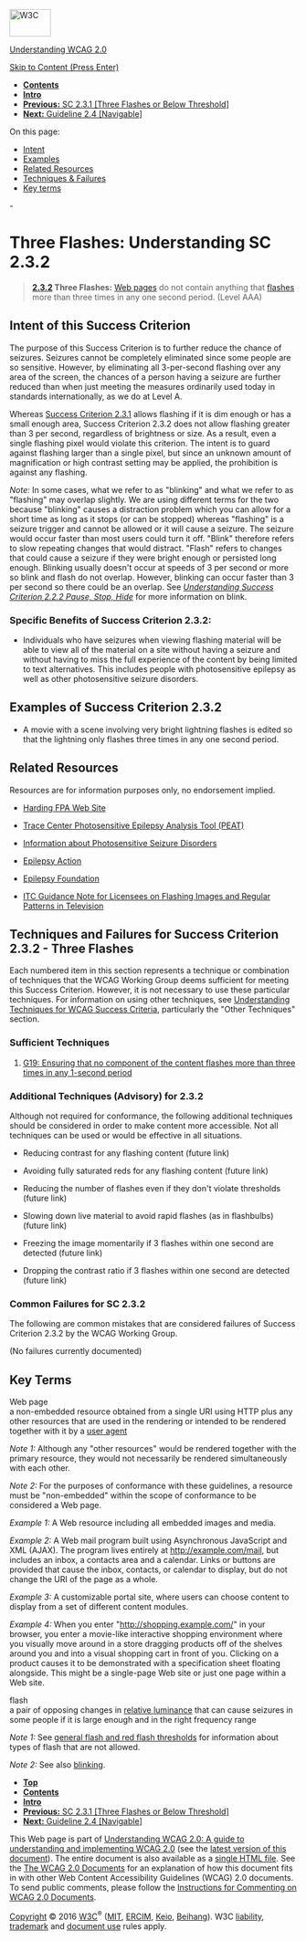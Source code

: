[<img src="https://www.w3.org/StyleSheets/TR/2016/logos/W3C" alt="W3C" width="72" height="48" />](http://www.w3.org/)

[Understanding WCAG 2.0](Overview.html)

[Skip to Content (Press Enter)](#maincontent)

<span id="top"></span>

-   **[Contents](Overview.html#contents "Table of Contents")**
-   **[Intro](intro.html "Introduction to Understanding WCAG 2.0")**
-   [**Previous:** SC 2.3.1 \[Three Flashes or Below Threshold\]](seizure-does-not-violate.html "Understanding SC  2.3.1 [Three Flashes or Below Threshold]")
-   [**Next:** Guideline 2.4 \[Navigable\]](navigation-mechanisms.html "Understanding Guideline  2.4 [Navigable]")

On this page:

-   [Intent](#seizure-three-times-intent-head)
-   [Examples](#seizure-three-times-examples-head)
-   [Related Resources](#seizure-three-times-resources-head)
-   [Techniques & Failures](#seizure-three-times-techniques-head)
-   [Key terms](#key-terms)

<span id="maincontent">-</span>

<span id="seizure-three-times"></span> **Three Flashes**<span class="screenreader">:</span> Understanding SC 2.3.2
==================================================================================================================

> **[2.3.2](http://www.w3.org/TR/2008/REC-WCAG20-20081211/#seizure-three-times) Three Flashes:** <a href="#webpagedef" class="termref">Web pages</a> do not contain anything that <a href="#flash-def" class="termref">flashes</a> more than three times in any one second period. (Level AAA)

Intent of this Success Criterion
--------------------------------

The purpose of this Success Criterion is to further reduce the chance of seizures. Seizures cannot be completely eliminated since some people are so sensitive. However, by eliminating all 3-per-second flashing over any area of the screen, the chances of a person having a seizure are further reduced than when just meeting the measures ordinarily used today in standards internationally, as we do at Level A.

Whereas <a href="http://www.w3.org/TR/2008/REC-WCAG20-20081211/#seizure-does-not-violate" class="gl-ref">Success Criterion 2.3.1</a> allows flashing if it is dim enough or has a small enough area, Success Criterion 2.3.2 does not allow flashing greater than 3 per second, regardless of brightness or size. As a result, even a single flashing pixel would violate this criterion. The intent is to guard against flashing larger than a single pixel, but since an unknown amount of magnification or high contrast setting may be applied, the prohibition is against any flashing.

*Note:* In some cases, what we refer to as "blinking" and what we refer to as "flashing" may overlap slightly. We are using different terms for the two because "blinking" causes a distraction problem which you can allow for a short time as long as it stops (or can be stopped) whereas "flashing" is a seizure trigger and cannot be allowed or it will cause a seizure. The seizure would occur faster than most users could turn it off. "Blink" therefore refers to slow repeating changes that would distract. "Flash" refers to changes that could cause a seizure if they were bright enough or persisted long enough. Blinking usually doesn't occur at speeds of 3 per second or more so blink and flash do not overlap. However, blinking can occur faster than 3 per second so there could be an overlap. See *[Understanding Success Criterion 2.2.2 Pause, Stop, Hide](time-limits-pause.html)* for more information on blink.

### Specific Benefits of Success Criterion 2.3.2:

-   Individuals who have seizures when viewing flashing material will be able to view all of the material on a site without having a seizure and without having to miss the full experience of the content by being limited to text alternatives. This includes people with photosensitive epilepsy as well as other photosensitive seizure disorders.

Examples of Success Criterion 2.3.2
-----------------------------------

-   A movie with a scene involving very bright lightning flashes is edited so that the lightning only flashes three times in any one second period.

Related Resources
-----------------

Resources are for information purposes only, no endorsement implied.

-   [Harding FPA Web Site](http://www.hardingfpa.com/)

-   [Trace Center Photosensitive Epilepsy Analysis Tool (PEAT)](http://trace.wisc.edu/peat/)

-   [Information about Photosensitive Seizure Disorders](http://trace.wisc.edu/peat/photosensitive.php)

-   [Epilepsy Action](https://www.epilepsy.org.uk/)

-   [Epilepsy Foundation](http://www.epilepsy.com/learn/triggers-seizures/photosensitivity-and-seizures)

-   [ITC Guidance Note for Licensees on Flashing Images and Regular Patterns in Television](http://www.ofcom.org.uk/static/archive/itc/itc_publications/codes_guidance/flashing_images/index.asp.html)

Techniques and Failures for Success Criterion 2.3.2 - Three Flashes
-------------------------------------------------------------------

Each numbered item in this section represents a technique or combination of techniques that the WCAG Working Group deems sufficient for meeting this Success Criterion. However, it is not necessary to use these particular techniques. For information on using other techniques, see [Understanding Techniques for WCAG Success Criteria](http://www.w3.org/TR/2016/NOTE-UNDERSTANDING-WCAG20-20161007/understanding-techniques.html), particularly the "Other Techniques" section.

### Sufficient Techniques

1.  <a href="http://www.w3.org/TR/2016/NOTE-WCAG20-TECHS-20161007/G19" class="tech-ref">G19: Ensuring that no component of the content flashes more than three times in any 1-second period</a>

### Additional Techniques (Advisory) for 2.3.2

Although not required for conformance, the following additional techniques should be considered in order to make content more accessible. Not all techniques can be used or would be effective in all situations.

-   Reducing contrast for any flashing content (future link)

-   Avoiding fully saturated reds for any flashing content (future link)

-   Reducing the number of flashes even if they don't violate thresholds (future link)

-   Slowing down live material to avoid rapid flashes (as in flashbulbs) (future link)

-   Freezing the image momentarily if 3 flashes within one second are detected (future link)

-   Dropping the contrast ratio if 3 flashes within one second are detected (future link)

### Common Failures for SC 2.3.2

The following are common mistakes that are considered failures of Success Criterion 2.3.2 by the WCAG Working Group.

(No failures currently documented)

Key Terms
---------

 <span id="webpagedef"></span> Web page  
a non-embedded resource obtained from a single URI using HTTP plus any other resources that are used in the rendering or intended to be rendered together with it by a <a href="http://www.w3.org/TR/2008/REC-WCAG20-20081211/#useragentdef" class="termref">user agent</a>

*Note 1:* Although any "other resources" would be rendered together with the primary resource, they would not necessarily be rendered simultaneously with each other.

*Note 2:* For the purposes of conformance with these guidelines, a resource must be "non-embedded" within the scope of conformance to be considered a Web page.

*Example 1:* A Web resource including all embedded images and media.

*Example 2:* A Web mail program built using Asynchronous JavaScript and XML (AJAX). The program lives entirely at http://example.com/mail, but includes an inbox, a contacts area and a calendar. Links or buttons are provided that cause the inbox, contacts, or calendar to display, but do not change the URI of the page as a whole.

*Example 3:* A customizable portal site, where users can choose content to display from a set of different content modules.

*Example 4:* When you enter "http://shopping.example.com/" in your browser, you enter a movie-like interactive shopping environment where you visually move around in a store dragging products off of the shelves around you and into a visual shopping cart in front of you. Clicking on a product causes it to be demonstrated with a specification sheet floating alongside. This might be a single-page Web site or just one page within a Web site.

 <span id="flash-def"></span> flash  
a pair of opposing changes in <a href="http://www.w3.org/TR/2008/REC-WCAG20-20081211/#relativeluminancedef" class="termref">relative luminance</a> that can cause seizures in some people if it is large enough and in the right frequency range

*Note 1:* See <a href="http://www.w3.org/TR/2008/REC-WCAG20-20081211/#general-thresholddef" class="termref">general flash and red flash thresholds</a> for information about types of flash that are not allowed.

*Note 2:* See also <a href="http://www.w3.org/TR/2008/REC-WCAG20-20081211/#blinksdef" class="termref">blinking</a>.

-   **[Top](#top)**
-   **[Contents](Overview.html#contents "Table of Contents")**
-   **[Intro](intro.html "Introduction to Understanding WCAG 2.0")**
-   [**Previous:** SC 2.3.1 \[Three Flashes or Below Threshold\]](seizure-does-not-violate.html "Understanding SC  2.3.1 [Three Flashes or Below Threshold]")
-   [**Next:** Guideline 2.4 \[Navigable\]](navigation-mechanisms.html "Understanding Guideline  2.4 [Navigable]")

This Web page is part of [Understanding WCAG 2.0: A guide to understanding and implementing WCAG 2.0](Overview.html) (see the [latest version of this document](http://www.w3.org/TR/UNDERSTANDING-WCAG20/seizure-three-times.html)). The entire document is also available as a [single HTML file](complete.html). See the [The WCAG 2.0 Documents](http://www.w3.org/WAI/intro/wcag20) for an explanation of how this document fits in with other Web Content Accessibility Guidelines (WCAG) 2.0 documents. To send public comments, please follow the [Instructions for Commenting on WCAG 2.0 Documents](http://www.w3.org/WAI/WCAG20/comments/).

[Copyright](http://www.w3.org/Consortium/Legal/ipr-notice#Copyright) © 2016 [W3C](http://www.w3.org/)<sup>®</sup> ([MIT](http://www.csail.mit.edu/), [ERCIM](http://www.ercim.eu/), [Keio](http://www.keio.ac.jp/), [Beihang](http://ev.buaa.edu.cn/)). W3C [liability](http://www.w3.org/Consortium/Legal/ipr-notice#Legal_Disclaimer), [trademark](http://www.w3.org/Consortium/Legal/ipr-notice#W3C_Trademarks) and [document use](http://www.w3.org/Consortium/Legal/copyright-documents) rules apply.
